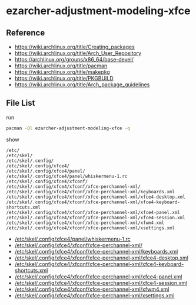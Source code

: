 
# ezarcher-adjustment-modeling-xfce


## Reference

* https://wiki.archlinux.org/title/Creating_packages
* https://wiki.archlinux.org/title/Arch_User_Repository
* https://archlinux.org/groups/x86_64/base-devel/
* https://wiki.archlinux.org/title/pacman
* https://wiki.archlinux.org/title/makepkg
* https://wiki.archlinux.org/title/PKGBUILD
* https://wiki.archlinux.org/title/Arch_package_guidelines


## File List

run

``` sh
pacman -Ql ezarcher-adjustment-modeling-xfce -q
```

show

```
/etc/
/etc/skel/
/etc/skel/.config/
/etc/skel/.config/xfce4/
/etc/skel/.config/xfce4/panel/
/etc/skel/.config/xfce4/panel/whiskermenu-1.rc
/etc/skel/.config/xfce4/xfconf/
/etc/skel/.config/xfce4/xfconf/xfce-perchannel-xml/
/etc/skel/.config/xfce4/xfconf/xfce-perchannel-xml/keyboards.xml
/etc/skel/.config/xfce4/xfconf/xfce-perchannel-xml/xfce4-desktop.xml
/etc/skel/.config/xfce4/xfconf/xfce-perchannel-xml/xfce4-keyboard-shortcuts.xml
/etc/skel/.config/xfce4/xfconf/xfce-perchannel-xml/xfce4-panel.xml
/etc/skel/.config/xfce4/xfconf/xfce-perchannel-xml/xfce4-session.xml
/etc/skel/.config/xfce4/xfconf/xfce-perchannel-xml/xfwm4.xml
/etc/skel/.config/xfce4/xfconf/xfce-perchannel-xml/xsettings.xml
```

* [/etc/skel/.config/xfce4/panel/whiskermenu-1.rc](asset/overlay/etc/skel/.config/xfce4/panel/whiskermenu-1.rc)
* [/etc/skel/.config/xfce4/xfconf/xfce-perchannel-xml/](asset/overlay/etc/skel/.config/xfce4/xfconf/xfce-perchannel-xml/)
* [/etc/skel/.config/xfce4/xfconf/xfce-perchannel-xml/keyboards.xml](asset/overlay/etc/skel/.config/xfce4/xfconf/xfce-perchannel-xml/keyboards.xml)
* [/etc/skel/.config/xfce4/xfconf/xfce-perchannel-xml/xfce4-desktop.xml](asset/overlay/etc/skel/.config/xfce4/xfconf/xfce-perchannel-xml/xfce4-desktop.xml)
* [/etc/skel/.config/xfce4/xfconf/xfce-perchannel-xml/xfce4-keyboard-shortcuts.xml](asset/overlay/etc/skel/.config/xfce4/xfconf/xfce-perchannel-xml/xfce4-keyboard-shortcuts.xml)
* [/etc/skel/.config/xfce4/xfconf/xfce-perchannel-xml/xfce4-panel.xml](asset/overlay/etc/skel/.config/xfce4/xfconf/xfce-perchannel-xml/xfce4-panel.xml)
* [/etc/skel/.config/xfce4/xfconf/xfce-perchannel-xml/xfce4-session.xml](asset/overlay/etc/skel/.config/xfce4/xfconf/xfce-perchannel-xml/xfce4-session.xml)
* [/etc/skel/.config/xfce4/xfconf/xfce-perchannel-xml/xfwm4.xml](asset/overlay/etc/skel/.config/xfce4/xfconf/xfce-perchannel-xml/xfwm4.xml)
* [/etc/skel/.config/xfce4/xfconf/xfce-perchannel-xml/xsettings.xml](asset/overlay/etc/skel/.config/xfce4/xfconf/xfce-perchannel-xml/xsettings.xml)

